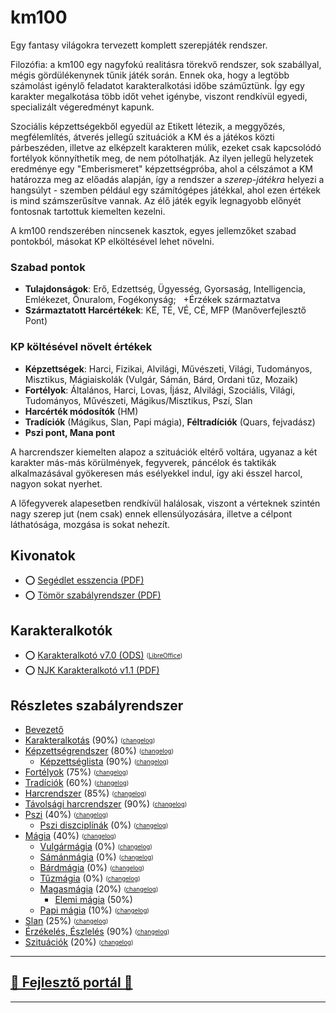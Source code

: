 # km100

Egy fantasy világokra tervezett komplett szerepjáték rendszer.

Filozófia: a km100 egy nagyfokú realitásra törekvő rendszer, sok szabállyal, mégis gördülékenynek tűnik játék során. Ennek oka, hogy a legtöbb számolást igénylő feladatot karakteralkotási időbe száműztünk. Így egy karakter megalkotása több időt vehet igénybe, viszont rendkívül egyedi, specializált végeredményt kapunk.

Szociális képzettségekből egyedül az Etikett létezik, a meggyőzés, megfélemlítés, átverés jellegű szituációk a KM és a játékos közti párbeszéden, illetve az elképzelt karakteren múlik, ezeket csak kapcsolódó fortélyok könnyíthetik meg, de nem pótolhatják. Az ilyen jellegű helyzetek eredménye egy "Emberismeret" képzettségpróba, ahol a célszámot a KM határozza meg az előadás alapján, így a rendszer a _szerep-játékra_ helyezi a hangsúlyt - szemben például egy számítógépes játékkal, ahol ezen értékek is mind számszerűsítve vannak. Az élő játék egyik legnagyobb előnyét fontosnak tartottuk kiemelten kezelni.

A km100 rendszerében nincsenek kasztok, egyes jellemzőket szabad pontokból, másokat KP elköltésével lehet növelni.

### Szabad pontok

* **Tulajdonságok**: Erő, Edzettség, Ügyesség, Gyorsaság, Intelligencia, Emlékezet, Önuralom, Fogékonyság;&nbsp;&nbsp;&nbsp;+Érzékek származtatva
* **Származtatott Harcértékek**: KÉ, TÉ, VÉ, CÉ, MFP (Manőverfejlesztő Pont)

### KP költésével növelt értékek

* **Képzettségek**: Harci, Fizikai, Alvilági, Művészeti, Világi, Tudományos, Misztikus, Mágiaiskolák (Vulgár, Sámán, Bárd, Ordani tűz, Mozaik)
* **Fortélyok**: Általános, Harci, Lovas, Íjász, Alvilági, Szociális, Világi, Tudományos, Művészeti, Mágikus/Misztikus, Pszí, Slan
* **Harcérték módosítók** (HM)
* **Tradíciók** (Mágikus, Slan, Papi mágia), **Féltradíciók** (Quars, fejvadász)
* **Pszi pont, Mana pont**

A harcrendszer kiemelten alapoz a szituációk eltérő voltára, ugyanaz a két karakter más-más körülmények, fegyverek, páncélok és taktikák alkalmazásával gyökeresen más esélyekkel indul, így aki ésszel harcol, nagyon sokat nyerhet.

A lőfegyverek alapesetben rendkívül halálosak, viszont a vérteknek szintén nagy szerep jut (nem csak) ennek ellensúlyozására, illetve a célpont láthatósága, mozgása is sokat nehezít.

## Kivonatok

* ⭕ [Segédlet esszencia (PDF)](https://github.com/kaktusztea/km100/blob/master/km100__segedlet_v1.5.pdf)
* ⭕ [Tömör szabályrendszer (PDF)](https://github.com/kaktusztea/km100/blob/master/km100__tomor_v6.0.pdf)

## Karakteralkotók

* ⭕ [Karakteralkotó v7.0 (ODS)](https://github.com/kaktusztea/km100/raw/master/new/segedletek/karakteralkoto_v7.0.ods) <sub><sup>([LibreOffice](https://www.libreoffice.org/download/download/))</sup></sub>
* ⭕ [NJK Karakteralkotó v1.1 (PDF)](https://github.com/kaktusztea/km100/blob/master/km100__NJK_karlap_v1.1.pdf)

## Részletes szabályrendszer

* [Bevezető](000_bevezetes.md)
* [Karakteralkotás](010_karakteralkotas.md) (90%) <sub><sup>([changelog](https://github.com/kaktusztea/km100/commits/master/new/010_karakteralkotas.md))</sub></sup>
* [Képzettségrendszer](020_kepzettsegrendszer.md) (80%) <sub><sup>([changelog](https://github.com/kaktusztea/km100/commits/master/new/020_kepzettsegek.md))</sub></sup>
  * [Képzettséglista](021_kepzettseglista.md) (90%) <sub><sup>([changelog](https://github.com/kaktusztea/km100/commits/master/new/021_kepzettseglista.md))</sub></sup>
* [Fortélyok](030_fortelyok.md) (75%) <sub><sup>([changelog](https://github.com/kaktusztea/km100/commits/master/new/030_fortelyok.md))</sub></sup>
* [Tradíciók](040_tradiciok.md) (60%) <sub><sup>([changelog](https://github.com/kaktusztea/km100/commits/master/new/040_tradiciok.md))</sub></sup>
* [Harcrendszer](050_harc.md) (85%) <sub><sup>([changelog](https://github.com/kaktusztea/km100/commits/master/new/050_harcrendszer.md))</sub></sup>
* [Távolsági harcrendszer](051_tavharc.md) (90%) <sub><sup>([changelog](https://github.com/kaktusztea/km100/commits/master/new/051_tavolsagi_harc.md))</sub></sup>
* [Pszi](060_pszi.md) (40%) <sub><sup>([changelog](https://github.com/kaktusztea/km100/commits/master/new/060_pszi.md))</sub></sup>
  * [Pszi diszciplínák](061_pszi_diszciplinak.md) (0%) <sub><sup>([changelog](https://github.com/kaktusztea/km100/commits/master/new/061_pszi_diszciplinak.md))</sub></sup>
* [Mágia](070_magia__main.md) (40%) <sub><sup>([changelog](https://github.com/kaktusztea/km100/commits/master/new/070_magia.md))</sub></sup>
  * [Vulgármágia](071_vulgarmagia.md) (0%) <sub><sup>([changelog](https://github.com/kaktusztea/km100/commits/master/new/071_vulgarmagia.md))</sub></sup>
  * [Sámánmágia](072_samanmagia.md) (0%) <sub><sup>([changelog](https://github.com/kaktusztea/km100/commits/master/new/072_samanmagia.md))</sub></sup>
  * [Bárdmágia](073_bardmagia.md) (0%) <sub><sup>([changelog](https://github.com/kaktusztea/km100/commits/master/new/073_bardmagia.md))</sub></sup>
  * [Tűzmágia](074_tuzmagia.md) (0%) <sub><sup>([changelog](https://github.com/kaktusztea/km100/commits/master/new/074_tuzmagia.md))</sub></sup>
  * [Magasmágia](075_magia_magasmagia__main.md) (20%) <sub><sup>([changelog](https://github.com/kaktusztea/km100/commits/master/new/075_magasmagia.md))</sub></sup>
    * [Elemi mágia](magia.magas/elemi_magia.md) (50%)
  * [Papi mágia](079_magia_papi.md) (10%) <sub><sup>([changelog](https://github.com/kaktusztea/km100/commits/master/new/079_papimagia.md))</sub></sup>
* [Slan](080_slan.md) (25%) <sub><sup>([changelog](https://github.com/kaktusztea/km100/commits/master/new/080_slan.md))</sub></sup>
* [Érzékelés, Észlelés](090_erzekeles_eszleles.md) (90%) <sub><sup>([changelog](https://github.com/kaktusztea/km100/commits/master/new/090_erzekeles_eszleles.md))</sub></sup>
* [Szituációk](100_szituaciok.md) (20%) <sub><sup>([changelog](https://github.com/kaktusztea/km100/commits/master/new/100_szituaciok.md))</sub></sup>

---

## [🚧 Fejlesztő portál 🚧](https://github.com/kaktusztea/km100/wiki)

---
